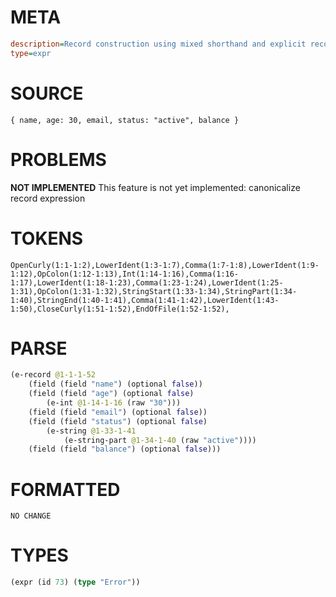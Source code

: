 # META
~~~ini
description=Record construction using mixed shorthand and explicit record fields
type=expr
~~~
# SOURCE
~~~roc
{ name, age: 30, email, status: "active", balance }
~~~
# PROBLEMS
**NOT IMPLEMENTED**
This feature is not yet implemented: canonicalize record expression

# TOKENS
~~~zig
OpenCurly(1:1-1:2),LowerIdent(1:3-1:7),Comma(1:7-1:8),LowerIdent(1:9-1:12),OpColon(1:12-1:13),Int(1:14-1:16),Comma(1:16-1:17),LowerIdent(1:18-1:23),Comma(1:23-1:24),LowerIdent(1:25-1:31),OpColon(1:31-1:32),StringStart(1:33-1:34),StringPart(1:34-1:40),StringEnd(1:40-1:41),Comma(1:41-1:42),LowerIdent(1:43-1:50),CloseCurly(1:51-1:52),EndOfFile(1:52-1:52),
~~~
# PARSE
~~~clojure
(e-record @1-1-1-52
	(field (field "name") (optional false))
	(field (field "age") (optional false)
		(e-int @1-14-1-16 (raw "30")))
	(field (field "email") (optional false))
	(field (field "status") (optional false)
		(e-string @1-33-1-41
			(e-string-part @1-34-1-40 (raw "active"))))
	(field (field "balance") (optional false)))
~~~
# FORMATTED
~~~roc
NO CHANGE
~~~
# TYPES
~~~clojure
(expr (id 73) (type "Error"))
~~~
